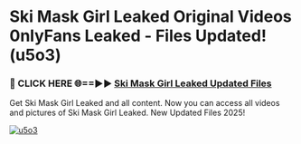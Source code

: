 # Ski Mask Girl Leaked Original Videos 0nlyFans Leaked - Files Updated! (u5o3)

<h3>🔴 CLICK HERE 🌐==►► <a href="https://tinyurl.com/2jnfzry5" rel="nofollow">Ski Mask Girl Leaked Updated Files</a></h3>

Get Ski Mask Girl Leaked and all content. Now you can access all videos and pictures of Ski Mask Girl Leaked. New Updated Files 2025!

[![u5o3](https://i.imgur.com/GyGTBgg.gif)](https://tinyurl.com/2jnfzry5)
